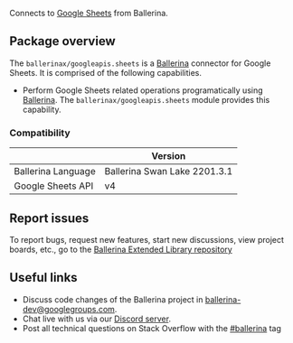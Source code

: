Connects to [Google Sheets](https://developers.google.com/sheets/api) from Ballerina.

## Package overview

The `ballerinax/googleapis.sheets` is a [Ballerina](https://ballerina.io/) connector for Google Sheets. It is comprised of the following capabilities. 

* Perform Google Sheets related operations programatically using [Ballerina](https://ballerina.io/). The `ballerinax/googleapis.sheets` module provides this capability. 

### Compatibility
|                                                   | Version                         |
|---------------------------------------------------|---------------------------------|
| Ballerina Language                                | Ballerina Swan Lake 2201.3.1    |
| Google Sheets API                                 | v4                              |

## Report issues
To report bugs, request new features, start new discussions, view project boards, etc., go to the [Ballerina Extended Library repository](https://github.com/ballerina-platform/ballerina-extended-library)

## Useful links
- Discuss code changes of the Ballerina project in [ballerina-dev@googlegroups.com](mailto:ballerina-dev@googlegroups.com).
- Chat live with us via our [Discord server](https://discord.gg/ballerinalang).
- Post all technical questions on Stack Overflow with the [#ballerina](https://stackoverflow.com/questions/tagged/ballerina) tag
